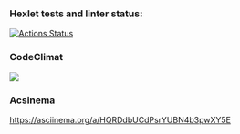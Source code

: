 ### Hexlet tests and linter status:
[![Actions Status](https://github.com/nikUnit/php-project-45/workflows/hexlet-check/badge.svg)](https://github.com/nikUnit/php-project-45/actions)

### CodeClimat
<a href="https://codeclimate.com/github/nikUnit/php-project-45/maintainability"><img src="https://api.codeclimate.com/v1/badges/3d26d060645f7cd43607/maintainability" /></a>

### Acsinema
https://asciinema.org/a/HQRDdbUCdPsrYUBN4b3pwXY5E
